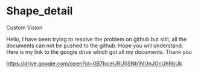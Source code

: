 # Shape_detail
Custom Vision




Hello, I have been trying to resolve the problem on github but still, all the documents can not be pushed to the github. Hope you will understand. Here is my link to the google drive which got all my documents. Thank you


https://drive.google.com/open?id=0B7lxceURU5SNb1hIUnJOcUhRbUk

